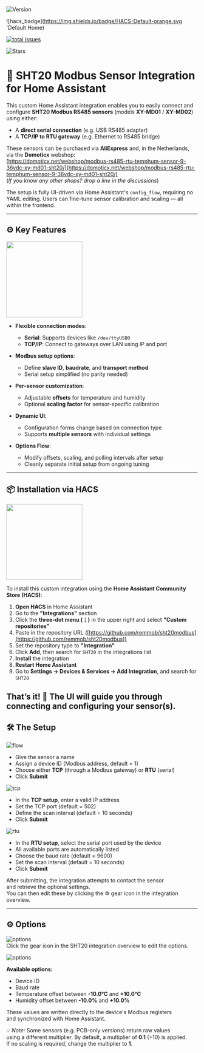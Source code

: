 ![Version](https://img.shields.io/github/v/release/remmob/sht20modbus 'Release')

![hacs_badge](https://img.shields.io/badge/HACS-Default-orange.svg 'Default Home) 

[![total issues](https://img.shields.io/github/issues/remmob/sht20modbus 'Total issues')](https://github.com/remmob/sht20modbus/issues)

![Stars](https://img.shields.io/github/stars/remmob/sht20modbus)
# 🧩 SHT20 Modbus Sensor Integration for Home Assistant

This custom Home Assistant integration enables you to easily connect and configure **SHT20 Modbus RS485 sensors** (models **XY-MD01** / **XY-MD02**) using either:

- A **direct serial connection** (e.g. USB RS485 adapter)  
- A **TCP/IP to RTU gateway** (e.g. Ethernet to RS485 bridge)

These sensors can be purchased via **AliExpress** and, in the Netherlands, via the **Domoticx** webshop:  
[https://domoticx.net/webshop/modbus-rs485-rtu-temphum-sensor-9-36vdc-xy-md01-sht20/](https://domoticx.net/webshop/modbus-rs485-rtu-temphum-sensor-9-36vdc-xy-md01-sht20/)<br>
(*If you know any other shops? drop a line in the discussions*)

The setup is fully UI-driven via Home Assistant's `config_flow`, requiring no YAML editing. Users can fine-tune sensor calibration and scaling — all within the frontend.


---

## ⚙️ Key Features
<p float="right">
  <img src="./images/sht20.png" width="200"/>
</p>

- **Flexible connection modes**:
  - **Serial**: Supports devices like `/dev/ttyUSB0`
  - **TCP/IP**: Connect to gateways over LAN using IP and port  

- **Modbus setup options**:
  - Define **slave ID**, **baudrate**, and **transport method**
  - Serial setup simplified (no parity needed)

- **Per-sensor customization**:
  - Adjustable **offsets** for temperature and humidity
  - Optional **scaling factor** for sensor-specific calibration

- **Dynamic UI**:
  - Configuration forms change based on connection type
  - Supports **multiple sensors** with individual settings

- **Options Flow**:
  - Modify offsets, scaling, and polling intervals after setup
  - Cleanly separate initial setup from ongoing tuning



---

## 📦 Installation via HACS

<p float="right">
  <img src="./images/pcb.png" width="200"/>
</p>

To install this custom integration using the **Home Assistant Community Store (HACS)**:

1. **Open HACS** in Home Assistant  
2. Go to the **"Integrations"** section  
3. Click the **three-dot menu (⋮)** in the upper right and select **"Custom repositories"**  
4. Paste in the repository URL ([https://github.com/remmob/sht20modbus](https://github.com/remmob/sht20modbus))  
5. Set the repository type to **"Integration"**  
6. Click **Add**, then search for `SHT20` in the integrations list  
7. **Install** the integration  
8. **Restart Home Assistant**  
9. Go to **Settings → Devices & Services → Add Integration**, and search for `SHT20`

That’s it! 🎉 The UI will guide you through connecting and configuring your sensor(s).
--- 
## 🛠️ The Setup

![flow](./images/flowstart.png)

- Give the sensor a name  
- Assign a device ID (Modbus address, default = 1)  
- Choose either **TCP** (through a Modbus gateway) or **RTU** (serial)  
- Click **Submit**

![tcp](./images/flowtcp.png)

- In the **TCP setup**, enter a valid IP address  
- Set the TCP port (default = 502)  
- Define the scan interval (default = 10 seconds)  
- Click **Submit**

![rtu](./images/flowrtu.png)

- In the **RTU setup**, select the serial port used by the device  
- All available ports are automatically listed  
- Choose the baud rate (default = 9600)  
- Set the scan interval (default = 10 seconds)  
- Click **Submit**

After submitting, the integration attempts to contact the sensor  
and retrieve the optional settings.  
You can then edit these by clicking the ⚙️ gear icon in the integration overview.

---

## ⚙️ Options

![options](./images/optionstart.png)<br>
Click the gear icon in the SHT20 integration overview to edit the options.

![options](./images/options.png)<br>

**Available options:**
- Device ID  
- Baud rate  
- Temperature offset between **-10.0°C** and **+10.0°C**  
- Humidity offset between **-10.0%** and **+10.0%**

These values are written directly to the device's Modbus registers  
and synchronized with Home Assistant.

💡 *Note:* Some sensors (e.g. PCB-only versions) return raw values  
    using a different multiplier. By default, a multiplier of **0.1** (÷10) is applied.  
    If no scaling is required, change the multiplier to **1**.
